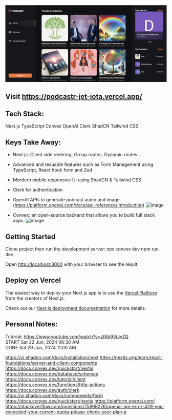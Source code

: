 [![IMAGE ALT TEXT HERE](https://raw.githubusercontent.com/HienDinh3010/podcastr/main/public/images/podcast.png)](https://www.youtube.com/watch?v=lCfFgWOTBpU)

## Visit https://podcastr-jet-iota.vercel.app/
## Tech Stack: 
Next.js
TypeScript
Convex
OpenAI
Clerk
ShadCN
Tailwind CSS

## Keys Take Away:
- Next.js: Client side redering, Group routes, Dynamic routes...
- Advanced and resuable features such as Form Management using TypeScript, React hook form and Zod
- Mordern mobile responsive UI using ShadCN & Tailwind CSS
- Clerk for authentication
- OpenAI APIs to generate podcast audio and image (https://platform.openai.com/docs/api-reference/introduction)
![image](https://github.com/HienDinh3010/podcastr/assets/44892850/126add63-8dd2-4439-baba-185575a57f19)

- Convex: an open-source backend that allows you to build full stack apps.
![image](https://github.com/HienDinh3010/podcastr/assets/44892850/9b14fd43-c9b1-449a-857f-296c44f5403c)

## Getting Started

Clone project then run the development server:
npx convex dev
npm run dev

Open [http://localhost:3000](http://localhost:3000) with your browser to see the result.

## Deploy on Vercel

The easiest way to deploy your Next.js app is to use the [Vercel Platform](https://vercel.com/new?utm_medium=default-template&filter=next.js&utm_source=create-next-app&utm_campaign=create-next-app-readme) from the creators of Next.js.

Check out our [Next.js deployment documentation](https://nextjs.org/docs/deployment) for more details.

## Personal Notes:
Tutorial: https://www.youtube.com/watch?v=zfAb95tJvZQ
<br>START Sat 22 Jun, 2024 06:30 AM
<br>DONE  Sat 29 Jun, 2024 11:00 AM

https://ui.shadcn.com/docs/installation/next
https://nextjs.org/learn/react-foundations/server-and-client-components
https://docs.convex.dev/quickstart/nextjs
https://docs.convex.dev/database/schemas
https://docs.convex.dev/tutorial/client
https://docs.convex.dev/functions/http-actions
https://docs.convex.dev/auth/clerk
https://ui.shadcn.com/docs/components/form
https://docs.convex.dev/quickstart/nextjs
https://platform.openai.com/
https://stackoverflow.com/questions/75898276/openai-api-error-429-you-exceeded-your-current-quota-please-check-your-plan-a

